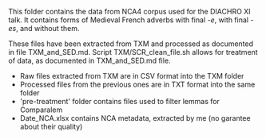 This folder contains the data from NCA4 corpus used for the DIACHRO XI talk.
It contains forms of Medieval French adverbs with final _-e_, with final _-es_, and without them.

These files have been extracted from TXM and processed as documented in file TXM_and_SED.md.
Script TXM/SCR_clean_file.sh allows for treatment of data, as documented in TXM_and_SED.md file.

- Raw files extracted from TXM are in CSV format into the TXM folder
- Processed files from the previous ones are in TXT format into the same folder
- 'pre-treatment' folder contains files used to filter lemmas for Comparalem
- Date_NCA.xlsx contains NCA metadata, extracted by me (no garantee about their quality)
